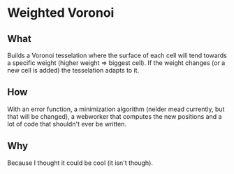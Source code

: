 # Weighted Voronoi

## What

Builds a Voronoi tesselation where the surface of each cell will tend towards a specific weight (higher weight => biggest cell). If the weight changes (or a new cell is added) the tesselation adapts to it.

## How

With an error function, a minimization algorithm (nelder mead currently, but that will be changed), a webworker that computes the new positions and a lot of code that shouldn't ever be written.

## Why

Because I thought it could be cool (it isn't though).
